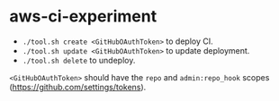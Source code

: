 # aws-ci-experiment

* `./tool.sh create <GitHubOAuthToken>` to deploy CI.
* `./tool.sh update <GitHubOAuthToken>` to update deployment.
* `./tool.sh delete` to undeploy.

`<GitHubOAuthToken>` should have the `repo` and `admin:repo_hook` scopes (https://github.com/settings/tokens).
